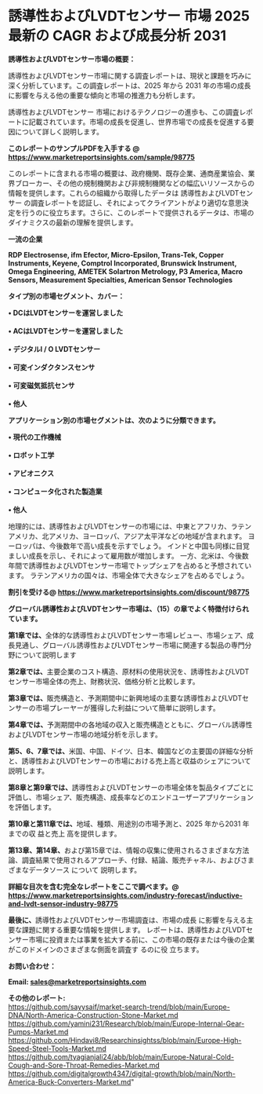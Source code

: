 # 誘導性およびLVDTセンサー 市場 2025 最新の CAGR および成長分析 2031

<strong><b>誘導性およびLVDTセンサー市場の概要：</b></strong>

誘導性およびLVDTセンサー市場に関する調査レポートは、現状と課題を巧みに深く分析しています。この調査レポートは、2025 年から 2031 年の市場の成長に影響を与える他の重要な傾向と市場の推進力も分析します。

誘導性およびLVDTセンサー 市場におけるテクノロジーの進歩も、この調査レポートに記載されています。市場の成長を促進し、世界市場での成長を促進する要因について詳しく説明します。

<strong>このレポートのサンプルPDFを入手する @ <a href=https://www.marketreportsinsights.com/sample/98775>https://www.marketreportsinsights.com/sample/98775</a></strong>

このレポートに含まれる市場の概要は、政府機関、既存企業、通商産業協会、業界ブローカー、その他の規制機関および非規制機関などの幅広いリソースからの情報を提供します。これらの組織から取得したデータは 誘導性およびLVDTセンサー の調査レポートを認証し、それによってクライアントがより適切な意思決定を行うのに役立ちます。さらに、このレポートで提供されるデータは、市場のダイナミクスの最新の理解を提供します。

<strong>一流の企業</strong>

<strong><b>RDP Electrosense, ifm Efector, Micro-Epsilon, Trans-Tek, Copper Instruments, Keyene, Comptrol Incorporated, Brunswick Instrument, Omega Engineering, AMETEK Solartron Metrology, P3 America, Macro Sensors, Measurement Specialties, American Sensor Technologies</b></strong>

<strong><b>タイプ別の市場セグメント、カバー：</b></strong>

<strong>• DCはLVDTセンサーを運営しました<br><br>• ACはLVDTセンサーを運営しました<br><br>• デジタルI / O LVDTセンサー<br><br>• 可変インダクタンスセンサ<br><br>• 可変磁気抵抗センサ<br><br>• 他人</strong>

<strong><b>アプリケーション別の市場セグメントは、次のように分類できます。</b></strong>

<strong>• 現代の工作機械<br><br>• ロボット工学<br><br>• アビオニクス<br><br>• コンピュータ化された製造業<br><br>• 他人</strong>

 地理的には、誘導性およびLVDTセンサーの市場には、中東とアフリカ、ラテンアメリカ、北アメリカ、ヨーロッパ、アジア太平洋などの地域が含まれます。 ヨーロッパは、今後数年で高い成長を示すでしょう。 インドと中国も同様に目覚ましい成長を示し、それによって雇用数が増加します。 一方、北米は、今後数年間で誘導性およびLVDTセンサー市場でトップシェアを占めると予想されています。 ラテンアメリカの国々は、市場全体で大きなシェアを占めるでしょう。

<strong>割引を受ける@ <a href=https://www.marketreportsinsights.com/discount/98775>https://www.marketreportsinsights.com/discount/98775</a></strong>

<strong><b>グローバル誘導性およびLVDTセンサー市場は、（15）の章でよく特徴付けられています。</b></strong>

<strong><b>第</b></strong><strong><b>1章では、</b></strong>全体的な誘導性およびLVDTセンサー市場レビュー、市場シェア、成長見通し、グローバル誘導性およびLVDTセンサー市場に関連する製品の専門分野について説明します

<strong><b>第2章では、</b></strong>主要企業のコスト構造、原材料の使用状況を、誘導性およびLVDTセンサー市場全体の売上、財務状況、価格分析と比較します。

<strong><b>第3章では、</b></strong>販売構造と、予測期間中に新興地域の主要な誘導性およびLVDTセンサーの市場プレーヤーが獲得した利益について簡単に説明します。

<strong><b>第4章では、</b></strong>予測期間中の各地域の収入と販売構造とともに、グローバル誘導性およびLVDTセンサー市場の地域分析を示します。

<strong><b>第5、6、7章では、</b></strong>米国、中国、ドイツ、日本、韓国などの主要国の詳細な分析と、誘導性およびLVDTセンサーの市場における売上高と収益のシェアについて説明します。

<strong><b>第8章と第9章では、</b></strong>誘導性およびLVDTセンサーの市場全体を製品タイプごとに評価し、市場シェア、販売構造、成長率などのエンドユーザーアプリケーションを評価します。

<strong><b>第10章と第11章では、</b></strong>地域、種類、用途別の市場予測と、2025 年から2031 年までの収 益と売上 高を提供します。

<strong><b>第13章、第14章、</b></strong>および第15章では、情報の収集に使用されるさまざまな方法論、調査結果で使用されるアプローチ、付録、結論、販売チャネル、およびさまざまなデータソース について 説明します。

<strong>詳細な目次を含む完全なレポートをここで調べます。@ <a href=https://www.marketreportsinsights.com/industry-forecast/inductive-and-lvdt-sensor-industry-98775>https://www.marketreportsinsights.com/industry-forecast/inductive-and-lvdt-sensor-industry-98775</a></strong>

<strong><b>最後に、</b></strong>誘導性およびLVDTセンサー市場調査は、市場の成長 に影響を</a>与える主要な課題に関する重要な情報を提供します。 レポートは、誘導性およびLVDTセンサー市場に投資または事業を拡大する前に、この市場の既存または今後の企業がこのドメインのさまざまな側面を調査す るのに役 立ちます。

<strong><b>お問い合わせ：</b></strong>

<strong>Email: </strong><a href=mailto:sales@marketreportsinsights.com><strong>sales@marketreportsinsights.com</strong></a>

<strong>その他のレポート:</strong>
<br>
<a href=https://github.com/sayysaif/market-search-trend/blob/main/Europe-DNA/North-America-Construction-Stone-Market.md>https://github.com/sayysaif/market-search-trend/blob/main/Europe-DNA/North-America-Construction-Stone-Market.md</a>
<br>
<a href=https://github.com/yamini231/Research/blob/main/Europe-Internal-Gear-Pumps-Market.md>https://github.com/yamini231/Research/blob/main/Europe-Internal-Gear-Pumps-Market.md</a>
<br>
<a href=https://github.com/Hindavi8/Researchinsightss/blob/main/Europe-High-Speed-Steel-Tools-Market.md>https://github.com/Hindavi8/Researchinsightss/blob/main/Europe-High-Speed-Steel-Tools-Market.md</a>
<br>
<a href=https://github.com/tyagianjali24/abb/blob/main/Europe-Natural-Cold-Cough-and-Sore-Throat-Remedies-Market.md>https://github.com/tyagianjali24/abb/blob/main/Europe-Natural-Cold-Cough-and-Sore-Throat-Remedies-Market.md</a>
<br>
<a href=https://github.com/digitalgrowth4347/digital-growth/blob/main/North-America-Buck-Converters-Market.md>https://github.com/digitalgrowth4347/digital-growth/blob/main/North-America-Buck-Converters-Market.md</a>"
